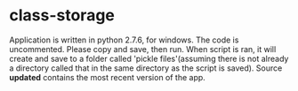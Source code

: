 class-storage
=============
Application is written in python 2.7.6, for windows. The code is uncommented. Please copy and save, then run. When script is ran, it will create and save to a folder called 'pickle files'(assuming there is not already a directory called that in the same directory as the script is saved). Source **updated** contains the most recent version of the app.
